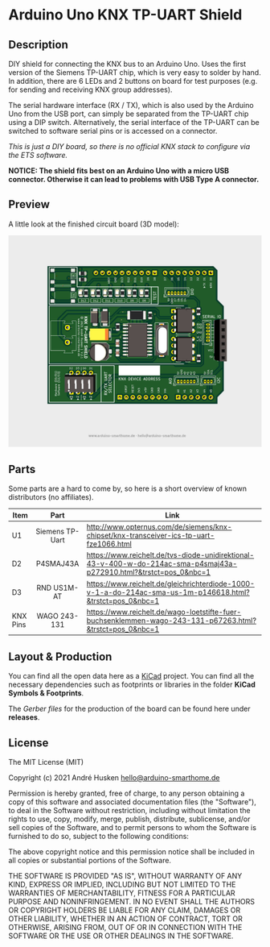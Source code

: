 # Arduino Uno KNX TP-UART Shield

## Description

DIY shield for connecting the KNX bus to an Arduino Uno. Uses the first version of the Siemens TP-UART chip, which is very easy to solder by hand. In addition, there are 6 LEDs and 2 buttons on board for test purposes (e.g. for sending and receiving KNX group addresses).

The serial hardware interface (RX / TX), which is also used by the Arduino Uno from the USB port, can simply be separated from the TP-UART chip using a DIP switch. Alternatively, the serial interface of the TP-UART can be switched to software serial pins or is accessed on a connector.

*This is just a DIY board, so there is no official KNX stack to configure via the ETS software.*

**NOTICE: The shield fits best on an Arduino Uno with a micro USB connector. Otherwise it can lead to problems with USB Type A connector.**

## Preview

A little look at the finished circuit board (3D model):

![](https://github.com/ArduinoSmarthomeDe/arduino-knx-shield/blob/main/preview.jpg)

## Parts

Some parts are a hard to come by, so here is a short overview of known distributors (no affiliates).

| Item      | Part                    | Link  |
| --------- |:-----------------------:| ----- |
| U1        | Siemens TP-Uart         | http://www.opternus.com/de/siemens/knx-chipset/knx-transceiver-ics-tp-uart-fze1066.html |
| D2        | P4SMAJ43A               | https://www.reichelt.de/tvs-diode-unidirektional-43-v-400-w-do-214ac-sma-p4smaj43a-p272910.html?&trstct=pos_0&nbc=1 |
| D3        | RND US1M-AT             | https://www.reichelt.de/gleichrichterdiode-1000-v-1-a-do-214ac-sma-us-1m-p146618.html?&trstct=pos_0&nbc=1 |
| KNX Pins  | WAGO 243-131				 | https://www.reichelt.de/wago-loetstifte-fuer-buchsenklemmen-wago-243-131-p67263.html?&trstct=pos_0&nbc=1 |

## Layout & Production 

You can find all the open data here as a [KiCad](http://kicad.github.io) project. You can find all the necessary dependencies such as footprints or libraries in the folder **KiCad Symbols & Footprints**.

The *Gerber files* for the production of the board can be found here under **releases**.

## License

The MIT License (MIT)

Copyright (c) 2021 André Husken hello@arduino-smarthome.de

Permission is hereby granted, free of charge, to any person obtaining a copy of this software and associated documentation files (the "Software"), to deal in the Software without restriction, including without limitation the rights to use, copy, modify, merge, publish, distribute, sublicense, and/or sell copies of the Software, and to permit persons to whom the Software is furnished to do so, subject to the following conditions:

The above copyright notice and this permission notice shall be included in all copies or substantial portions of the Software.

THE SOFTWARE IS PROVIDED "AS IS", WITHOUT WARRANTY OF ANY KIND, EXPRESS OR IMPLIED, INCLUDING BUT NOT LIMITED TO THE WARRANTIES OF MERCHANTABILITY, FITNESS FOR A PARTICULAR PURPOSE AND NONINFRINGEMENT. IN NO EVENT SHALL THE AUTHORS OR COPYRIGHT HOLDERS BE LIABLE FOR ANY CLAIM, DAMAGES OR OTHER LIABILITY, WHETHER IN AN ACTION OF CONTRACT, TORT OR OTHERWISE, ARISING FROM, OUT OF OR IN CONNECTION WITH THE SOFTWARE OR THE USE OR OTHER DEALINGS IN THE SOFTWARE.

